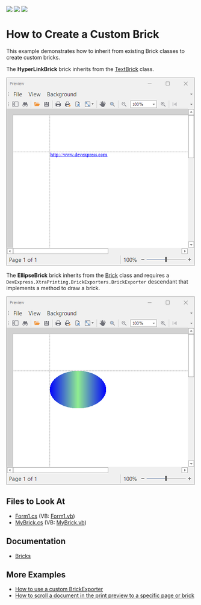 <!-- default badges list -->
![](https://img.shields.io/endpoint?url=https://codecentral.devexpress.com/api/v1/VersionRange/128597256/2023.1)
[![](https://img.shields.io/badge/Open_in_DevExpress_Support_Center-FF7200?style=flat-square&logo=DevExpress&logoColor=white)](https://supportcenter.devexpress.com/ticket/details/E91)
[![](https://img.shields.io/badge/📖_How_to_use_DevExpress_Examples-e9f6fc?style=flat-square)](https://docs.devexpress.com/GeneralInformation/403183)
<!-- default badges end -->
# How to Create a Custom Brick  

This example demonstrates how to inherit from existing Brick classes to create custom bricks.

The **HyperLinkBrick** brick inherits from the [TextBrick](https://docs.devexpress.com/CoreLibraries/DevExpress.XtraPrinting.TextBrick) class.

![HyperlinkBrick](Images/hyperlinkbrick.png)

The **EllipseBrick** brick inherits from the [Brick](https://docs.devexpress.com/CoreLibraries/DevExpress.XtraPrinting.Brick) class and requires a  `DevExpress.XtraPrinting.BrickExporters.BrickExporter` descendant that implements a method to draw a brick.

![EllipseBrick](Images/ellipsebrick.png)

## Files to Look At

- [Form1.cs](./CS/Form1.cs) (VB: [Form1.vb](./VB/Form1.vb))
- [MyBrick.cs](./CS/MyBrick.cs) (VB: [MyBrick.vb](./VB/MyBrick.vb))

## Documentation

- [Bricks](https://docs.devexpress.com/WindowsForms/88/controls-and-libraries/printing-exporting/concepts/basic-terms/bricks)

## More Examples

- [How to use a custom BrickExporter](https://github.com/DevExpress-Examples/Reporting_how-to-use-custom-brickexporter-e2892)
- [How to scroll a document in the print preview to a specific page or brick](https://github.com/DevExpress-Examples/Reporting_how-to-scroll-a-document-in-the-print-preview-to-a-specific-page-or-brick-e2386)


